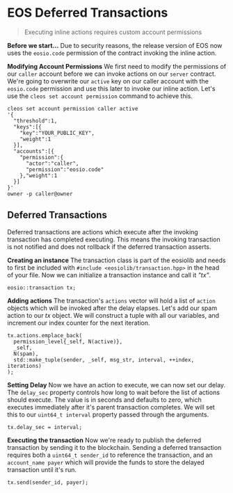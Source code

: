 # EOS Deferred Transactions
> Executing inline actions requires custom account permissions

**Before we start...**
Due to security reasons, the release version of EOS now uses the `eosio.code` permission of the contract invoking the inline action.

**Modifying Account Permissions**
We first need to modify the permissions of our `caller` account before we can invoke actions on our `server` contract. We're going to overwrite our `active` key on our caller account with the `eosio.code` permission and use this later to invoke our inline action. Let's use the `cleos set account permission` command to achieve this.
```
cleos set account permission caller active
'{
  "threshold":1,
  "keys":[{
    "key":"YOUR_PUBLIC_KEY",
    "weight":1
  }],
  "accounts":[{
    "permission":{
      "actor":"caller",
      "permission":"eosio.code"
    },"weight":1
  }]
}'
owner -p caller@owner
```
## Deferred Transactions
Deferred transactions are actions which execute after the invoking transaction has completed executing. This means the invoking transaction is not notified and does not rollback if the deferred transaction asserts.

**Creating an instance**
The transaction class is part of the eosiolib and needs to first be included with `#include <eosiolib/transaction.hpp>` in the head of your file. Now we can initialize a transaction instance and call it *"tx"*.
```
eosio::transaction tx;
```
**Adding actions**
The transaction's `actions` vector will hold a list of `action` objects which will be invoked after the delay elapses. Let's add our spam action to our *tx* object. We will construct a tuple with all our variables, and increment our index counter for the next iteration.
```
tx.actions.emplace_back(
  permission_level{_self, N(active)},
  _self,
  N(spam),
  std::make_tuple(sender, _self, msg_str, interval, ++index, iterations)
);
```

**Setting Delay**
Now we have an action to execute, we can now set our delay. The `delay_sec` property controls how long to wait before the list of actions should execute. The value is in seconds and defaults to zero, which executes immediately after it's parent transaction completes. We will set this to our `uint64_t interval` property passed through the arguments.
```
tx.delay_sec = interval;
```

**Executing the transaction**
Now we're ready to publish the deferred transaction by sending it to the blockchain. Sending a deferred transaction requires both a `uint64_t sender_id` to reference the transaction, and an `account_name payer` which will provide the funds to store the delayed transaction until it's run.
```
tx.send(sender_id, payer);
```